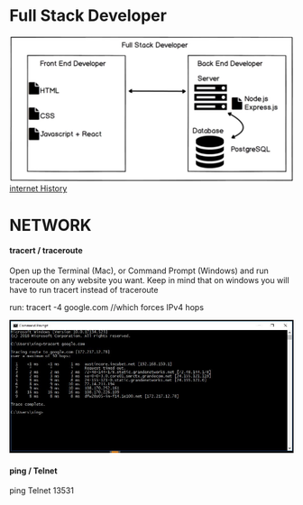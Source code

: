 
# Full Stack Developer
![Full Stack Developer](/Img/fullstack.JPG)
[internet History](https://www.vox.com/a/internet-maps)

# NETWORK
#### tracert / traceroute
Open up the Terminal (Mac), or Command Prompt (Windows) and run traceroute on any website you want. 
Keep in mind that on windows you will have to run tracert instead of traceroute

run:  tracert -4 google.com  //which forces IPv4 hops

![tracert](/Img/tracert.JPG)

#### ping / Telnet
ping <IP Address>
Telnet <IP Address> 13531
